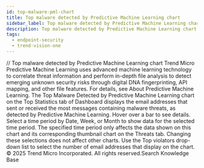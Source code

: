 ```yaml
---
id: top-malware-pml-chart
title: Top malware detected by Predictive Machine Learning chart
sidebar_label: Top malware detected by Predictive Machine Learning chart
description: Top malware detected by Predictive Machine Learning chart
tags:
  - endpoint-security
  - trend-vision-one
---
```


/*<![CDATA[*/ $('#title').html($('meta[name=map-description]').attr('content')); /*]]>*/ Top malware detected by Predictive Machine Learning chart Trend Micro Predictive Machine Learning uses advanced machine learning technology to correlate threat information and perform in-depth file analysis to detect emerging unknown security risks through digital DNA fingerprinting, API mapping, and other file features. For details, see About Predictive Machine Learning. The Top Malware Detected by Predictive Machine Learning chart on the Top Statistics tab of Dashboard displays the email addresses that sent or received the most messages containing malware threats, as detected by Predictive Machine Learning. Hover over a bar to see details. Select a time period by Date, Week, or Month to show data for the selected time period. The specified time period only affects the data shown on this chart and its corresponding thumbnail chart on the Threats tab. Changing these selections does not affect other charts. Use the Top violators drop-down list to select the number of email addresses that display on the chart. © 2025 Trend Micro Incorporated. All rights reserved.Search Knowledge Base
